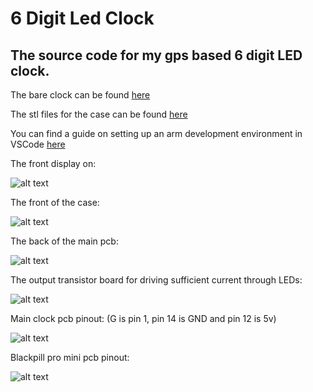 # 6 Digit Led Clock

## The source code for my gps based 6 digit LED clock.

The bare clock can be found [here](https://www.banggood.com/DIY-6-Digit-LED-Large-Screen-Two-Color-Digital-Tube-Desktop-Clock-Kit-Touch-Control-p-1150507.html)

The stl files for the case can be found [here](https://www.thingiverse.com/thing:3839005)

You can find a guide on setting up an arm development environment in VSCode [here](http://hbfsrobotics.com/blog/configuring-vs-code-arm-development-stm32cubemx)



The front display on:

![alt text](https://cdn.thingiverse.com/assets/31/30/11/b6/3e/featured_preview_IMG_20190829_154324.png "Display 1")

The front of the case:

![alt text](https://cdn.thingiverse.com/assets/12/04/bc/7e/b0/featured_preview_IMG_20190829_164002.png "Front 1")

The back of the main pcb:

![alt text](https://cdn.thingiverse.com/assets/99/3c/21/44/87/featured_preview_IMG_20190829_164015.png "Back 1")

The output transistor board for driving sufficient current through LEDs:

![alt text](https://cdn.thingiverse.com/assets/4a/27/68/29/3c/featured_preview_IMG_20190829_103334.png "Driver Board")

Main clock pcb pinout: (G is pin 1, pin 14 is GND and pin 12 is 5v)

![alt text](https://cdn.thingiverse.com/assets/97/6c/4f/d3/ae/featured_preview_IMG_20190831_225606.png "Main Board")

Blackpill pro mini pcb pinout:

![alt text](https://cdn.thingiverse.com/assets/eb/f7/02/e7/e6/featured_preview_IMG_20190831_225614.png "Blackpill board")
